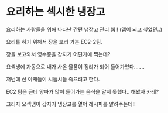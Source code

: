 # 요리하는 섹시한 냉장고 
요리하는 사람들을 위해 나타난 간편 냉장고 관리 웹 ! (앱이 되고 싶었던..)


요리를 하기 위해서 장을 보러 가는 EC2-2팀.


장을 보고와서 영수증을 갑자기 어딘가에 찍는데?


요섹냉에 자동으로 내가 사온 물품이 정리가 되어 들어가있다.......


저번에 산 야채들이 시들시들 죽으려고 한다.


EC2 팀은 근데 양파가 많이 들어가는 음식을 알지 못했다.. 해봤자 카레?


그러자 요섹냉이 갑자기 냉장고를 열어 레시피를 알려주는데!!
